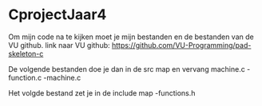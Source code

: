 # CprojectJaar4

Om mijn code na te kijken moet je mijn bestanden en de bestanden van de VU github.
link naar VU github: https://github.com/VU-Programming/pad-skeleton-c

De volgende bestanden doe je dan in de src map en vervang machine.c
-function.c
-machine.c

Het volgde bestand zet je in de include map
-functions.h

